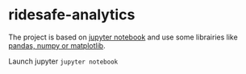 # ridesafe-analytics

The project is based on [jupyter notebook](http://jupyter.org/) and use some librairies like [pandas, numpy or matplotlib](https://penandpants.com/2013/04/04/install-scientific-python-on-mac-os-x/).

Launch jupyter
<code>jupyter notebook</code>
